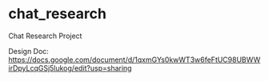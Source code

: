 # chat_research
Chat Research Project

Design Doc: https://docs.google.com/document/d/1qxmGYs0kwWT3w6feFtUC98UBWWirDpyLcqGSj5lukog/edit?usp=sharing
